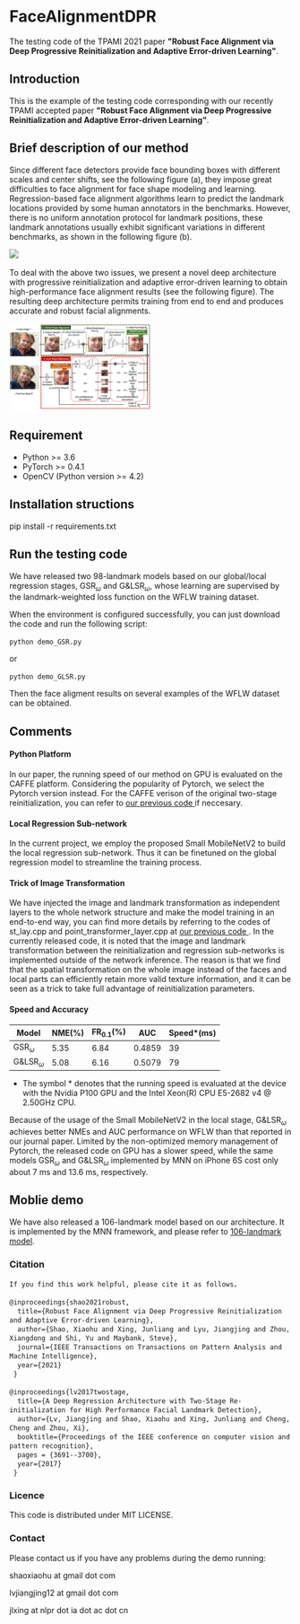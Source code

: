 # FaceAlignmentDPR 
The testing code of the TPAMI 2021 paper **"Robust Face Alignment via Deep Progressive Reinitialization and Adaptive Error-driven Learning"**.

## Introduction
This is the example of the testing code corresponding with our recently TPAMI accepted paper **"Robust Face Alignment via Deep Progressive Reinitialization and Adaptive Error-driven Learning"**.

## Brief description of our method
Since different face detectors provide face bounding boxes with different scales and center shifts, see the following figure (a), they impose great difficulties to face alignment for face shape modeling and learning. Regression-based face alignment algorithms learn to predict the landmark locations provided by some human annotators in the benchmarks. However, there is no uniform annotation protocol for landmark positions, these landmark annotations usually exhibit significant variations in different benchmarks, as shown in the following figure (b).

<img src="https://img-blog.csdnimg.cn/20210410172435693.png?x-oss-process=image/watermark,type_ZmFuZ3poZW5naGVpdGk,shadow_10,text_aHR0cHM6Ly9ibG9nLmNzZG4ubmV0L3NoYW94aWFvaHUx,size_16,color_FFFFFF,t_70" width = "50%" />

To deal with the above two issues, we present a novel deep architecture with progressive reinitialization and adaptive error-driven learning to obtain high-performance face alignment results (see the following figure). The resulting deep architecture permits training from end to end and produces accurate and robust facial alignments.

<img src="figures/overflow.png" width = "50%" />

## Requirement
* Python >= 3.6 
* PyTorch >= 0.4.1
* OpenCV (Python version >= 4.2)

## Installation structions
 pip install -r requirements.txt 
 
## Run the testing code
We have released two 98-landmark models based on our global/local regression stages, GSR$_\omega$ and G&LSR$_\omega$, whose learning are supervised by the landmark-weighted loss function on the WFLW training dataset.

When the environment is configured successfully, you can just download the code and run the following script:

`python demo_GSR.py` 

or 

`python demo_GLSR.py` 

Then the face aligment results on several examples of the WFLW dataset can be obtained.

## Comments
#### Python Platform 
In our paper, the running speed of our method on GPU is evaluated on the  CAFFE platform. Considering the popularity of Pytorch, we select the Pytorch version instead.  For the CAFFE verison of the original two-stage reinitialization, you can refer to [our previous code ](https://github.com/shaoxiaohu/Face_Alignment_Two_Stage_Re-initialization.git) if neccesary.

#### Local Regression Sub-network
In the current project, we employ the proposed Small MobileNetV2 to build the local regression sub-network. Thus it can be finetuned on the global regression model to streamline the training process. 

#### Trick of Image Transformation
We have injected the image and landmark transformation as independent layers to the whole network structure and make the model training in an end-to-end way, you can find more details by referring to the codes of st_lay.cpp and point_transformer_layer.cpp at [our previous code ](https://github.com/shaoxiaohu/Face_Alignment_Two_Stage_Re-initialization.git). In the currently released code, it is noted that the image and landmark transformation between the reinitialization and regression sub-networks is implemented outside of the network inference. The reason is that we find that the spatial transformation on the whole image instead of the faces and local parts can efficiently retain more valid texture information, and it can be seen as a trick to take full advantage of reinitialization parameters. 

#### Speed and Accuracy
| Model |NME(%)  | FR$_{0.1}$(%) |AUC|Speed*(ms)|
|--|--|--|--|--|
| GSR$_\omega$ |  5.35|  6.84 |0.4859   | 39 | 
| G&LSR$_\omega$  | 5.08 |6.16   |0.5079   | 79  | 

* The symbol \* denotes that the running speed is evaluated at the device with the Nvidia P100 GPU and the Intel Xeon(R) CPU E5-2682 v4 @ 2.50GHz CPU.

Because of the usage of the Small MobileNetV2 in the local stage, G&LSR$_\omega$ achieves better NMEs and AUC performance on WFLW than that reported in our journal paper. Limited by the non-optimized memory management of Pytorch, the released code on GPU has a slower speed, while the same models GSR$_\omega$ and G&LSR$_\omega$ implemented by MNN on iPhone 6S cost only about 7 ms and 13.6 ms, respectively.

## Moblie demo
We have also released a 106-landmark model based on our architecture. It is implemented by the MNN framework, and please refer to [106-landmark model](https://github.com/alibaba/MNNKit/blob/master/doc/FaceDetection_CN.md).

### Citation
```
If you find this work helpful, please cite it as follows，

@inproceedings{shao2021robust,  
  title={Robust Face Alignment via Deep Progressive Reinitialization and Adaptive Error-driven Learning},  
  author={Shao, Xiaohu and Xing, Junliang and Lyu, Jiangjing and Zhou, Xiangdong and Shi, Yu and Maybank, Steve},  
  journal={IEEE Transactions on Transactions on Pattern Analysis and Machine Intelligence},  
  year={2021}  
 }

@inproceedings{lv2017twostage,  
  title={A Deep Regression Architecture with Two-Stage Re-initialization for High Performance Facial Landmark Detection},  
  author={Lv, Jiangjing and Shao, Xiaohu and Xing, Junliang and Cheng, Cheng and Zhou, Xi},  
  booktitle={Proceedings of the IEEE conference on computer vision and pattern recognition}, 
  pages = {3691--3700},  
  year={2017}  
 }
```

### Licence
This code is distributed under MIT LICENSE.

### Contact
Please contact us if you have any problems during the demo running: <br> 

shaoxiaohu at gmail dot com <br>

lvjiangjing12 at gmail dot com <br>

jlxing at nlpr dot ia dot ac dot cn <br>
